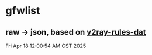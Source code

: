 # gfwlist
## raw -> json, based on [v2ray-rules-dat](https://github.com/Loyalsoldier/v2ray-rules-dat)
Fri Apr 18 12:00:54 AM CST 2025

